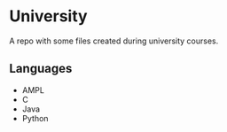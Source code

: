 # University
A repo with some files created during university courses.

## Languages
* AMPL
* C
* Java
* Python
